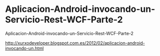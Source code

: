 Aplicacion-Android-invocando-un-Servicio-Rest-WCF-Parte-2
=========================================================

Aplicacion-Android-invocando-un-Servicio-Rest-WCF-Parte-2

http://xurxodeveloper.blogspot.com.es/2012/02/aplicacion-android-invocando-un.html
